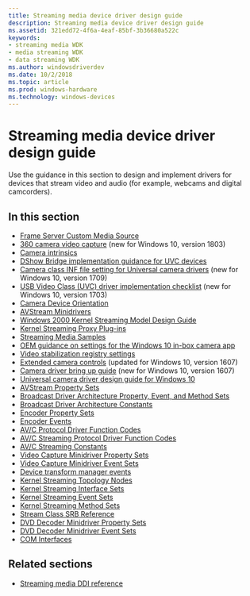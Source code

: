 ```yaml
---
title: Streaming media device driver design guide
description: Streaming media device driver design guide
ms.assetid: 321edd72-4f6a-4eaf-85bf-3b36680a522c
keywords:
- streaming media WDK
- media streaming WDK
- data streaming WDK
ms.author: windowsdriverdev
ms.date: 10/2/2018
ms.topic: article
ms.prod: windows-hardware
ms.technology: windows-devices
---
```


# Streaming media device driver design guide

Use the guidance in this section to design and implement drivers for devices that stream video and audio (for example, webcams and digital camcorders).

## In this section

-   [Frame Server Custom Media Source](frame-server-custom-media-source.md)
-   [360 camera video capture](360-camera-video-capture.md) (new for Windows 10, version 1803)
-   [Camera intrinsics](camera-intrinsics.md)
-   [DShow Bridge implementation guidance for UVC devices](dshow-bridge-implementation-guidance-for-usb-video-class-devices.md)
-   [Camera class INF file setting for Universal camera drivers](camera-driver-inf-file-class-setting.md) (new for Windows 10, version 1709)
-   [USB Video Class (UVC) driver implementation checklist](uvc-driver-implementation-checklist.md) (new for Windows 10, version 1703)
-   [Camera Device Orientation](camera-device-orientation.md)
-   [AVStream Minidrivers](avstream-minidrivers-design-guide.md)
-   [Windows 2000 Kernel Streaming Model Design Guide](windows-2000-kernel-streaming-model-design-guide.md)
-   [Kernel Streaming Proxy Plug-ins](kernel-streaming-proxy-plug-ins-design-guide.md)
-   [Streaming Media Samples](streaming-media-samples.md)
-   [OEM guidance on settings for the Windows 10 in-box camera app](oem-guidance-on-settings-for-the-windows-10-in-box-camera-app.md)
-   [Video stabilization registry settings](oem-guidance-on-registry-keys-for-video-stabilization.md)
-   [Extended camera controls](standardized-extended-controls-.md) (updated for Windows 10, version 1607)
-   [Camera driver bring up guide](windows-hello-camera-driver-bring-up-guide.md) (new for Windows 10, version 1607)
-   [Universal camera driver design guide for Windows 10](windows-10-technical-preview-camera-drivers-design-guide.md)
-   [AVStream Property Sets](avstream-property-sets.md)
-   [Broadcast Driver Architecture Property, Event, and Method Sets](broadcast-driver-architecture-property--event--and-method-sets.md)
-   [Broadcast Driver Architecture Constants](broadcast-driver-architecture-constants.md)
-   [Encoder Property Sets](encoder-property-sets.md)
-   [Encoder Events](encoder-events.md)
-   [AV/C Protocol Driver Function Codes](av-c-protocol-driver-function-codes.md)
-   [AV/C Streaming Protocol Driver Function Codes](av-c-streaming-protocol-driver-function-codes.md)
-   [AV/C Streaming Constants](av-c-streaming-constants.md)
-   [Video Capture Minidriver Property Sets](video-capture-minidriver-property-sets.md)
-   [Video Capture Minidriver Event Sets](video-capture-minidriver-event-sets.md)
-   [Device transform manager events](device-mft-events.md)
-   [Kernel Streaming Topology Nodes](kernel-streaming-topology-nodes.md)
-   [Kernel Streaming Interface Sets](kernel-streaming-interface-sets.md)
-   [Kernel Streaming Event Sets](kernel-streaming-event-sets.md)
-   [Kernel Streaming Method Sets](kernel-streaming-method-sets.md)
-   [Stream Class SRB Reference](stream-class-srb-reference.md)
-   [DVD Decoder Minidriver Property Sets](dvd-decoder-minidriver-property-sets.md)
-   [DVD Decoder Minidriver Event Sets](dvd-decoder-minidriver-event-sets.md)
-   [COM Interfaces](com-interfaces.md)

## Related sections

-   [Streaming media DDI reference](https://docs.microsoft.com/windows-hardware/drivers/ddi/content/_stream)
